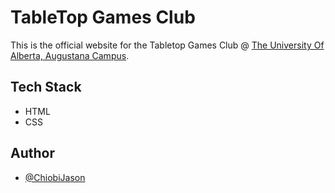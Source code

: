 # TableTop Games Club

This is the official website for the Tabletop Games Club @ [The University Of Alberta, Augustana Campus](https://www.ualberta.ca/augustana/index.html).

## Tech Stack

- HTML
- CSS

## Author

- [@ChiobiJason](https://www.github.com/ChiobiJason)
